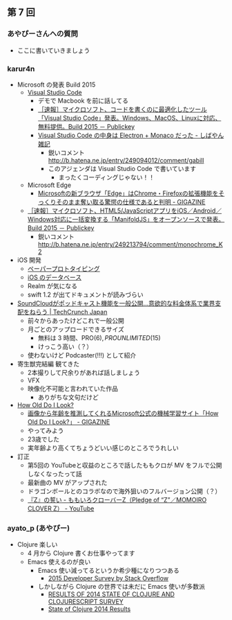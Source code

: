 ## 第 7 回
### あやぴーさんへの質問
- ここに書いていきましょう

### karur4n

- Microsoft の発表 Build 2015
  - [Visual Studio Code](https://code.visualstudio.com/)
    - デモで Macbook を前に話してる
    - [［速報］マイクロソフト、コードを書くのに最適化したツール「Visual Studio Code」発表。Windows、MacOS、Linuxに対応、無料提供。Build 2015 － Publickey](http://www.publickey1.jp/blog/15/visual_studio_code.html)
	- [Visual Studio Code の中身は Electron + Monaco だった - しばやん雑記](http://blog.shibayan.jp/entry/20150430/1430328999)
	  - 鋭いコメント http://b.hatena.ne.jp/entry/249094012/comment/gabill
	  - このアジェンダは Visual Studio Code で書いています
	    - まったくコーディングじゃない！！
  - Microsoft Edge
    - [Microsoftの新ブラウザ「Edge」はChrome・Firefoxの拡張機能をそっくりそのまま奪い取る驚愕の仕様であると判明 - GIGAZINE](http://gigazine.net/news/20150430-microsoft-edge/)
  - [［速報］マイクロソフト、HTML5/JavaScriptアプリをiOS／Android／Windows対応に一括変換する「ManifoldJS」をオープンソースで発表。Build 2015 － Publickey](http://www.publickey1.jp/blog/15/manifoldjs_build_2015.html)
    - 鋭いコメント http://b.hatena.ne.jp/entry/249213794/comment/monochrome_K2
- iOS 開発
  - [ペーパープロトタイピング](http://karur4n.hatenablog.com/entry/2015/04/30/131355)
  - [iOS のデータベース](http://karur4n.hatenablog.com/entry/2015/05/01/002300)
  - Realm が気になる
  - swift 1.2 が出てドキュメントが読みづらい
- [SoundCloudがポッドキャスト機能を一般公開…意欲的な料金体系で業界支配をねらう | TechCrunch Japan](http://jp.techcrunch.com/2015/04/29/20150428soundcloud-opens-its-podcasting-features-to-everyone/)
  - 前々からあったけどこれで一般公開
  - 月ごとのアップロードできるサイズ
    - 無料は 3 時間、PRO($6), PRO UNLIMITED($15)
    - けっこう高い（？）
  - 使わないけど Podcaster(!!!) として紹介
- 寄生獣完結編 観てきた
  - 2本撮りして尺余りがあれば話しましょう
  - VFX
  - 映像化不可能と言われていた作品
    - ありがちな文句だけど
- [How Old Do I Look?](http://how-old.net/)
  - [画像から年齢を推測してくれるMicrosoft公式の機械学習サイト「How Old Do I Look?」 - GIGAZINE](http://gigazine.net/news/20150501-how-old-do-i-look/)
  - やってみよう
  - 23歳でした
  - 実年齢より高くてちょうどいい感じのところでうれしい
- 訂正
  - 第5回の YouTubeと収益のところで話したももクロが MV をフルで公開しなくなったって話
  - 最新曲の MV がアップされた
  - ドラゴンボールとのコラボなので海外狙いのフルバージョン公開（？）
  - [『Z』の誓い - ももいろクローバーZ（Pledge of “Z”／MOMOIRO CLOVER Z） - YouTube](https://www.youtube.com/watch?v=xYYhAryLnHY)


### ayato_p (あやぴー)

- Clojure 楽しい
  - 4 月から Clojure 書くお仕事やってます
  - Emacs 使えるのが良い
    - Emacs 使い減ってるというか希少種になりつつある
      - [2015 Developer Survey by Stack Overflow](http://stackoverflow.com/research/developer-survey-2015)
    - しかしながら Clojure の世界では未だに Emacs 使いが多数派
      - [RESULTS OF 2014 STATE OF CLOJURE AND CLOJURESCRIPT SURVEY](http://blog.cognitect.com/blog/2014/10/20/results-of-2014-state-of-clojure-and-clojurescript-survey)
      - [State of Clojure 2014 Results](https://cognitect.wufoo.com/reports/state-of-clojure-2014-results/)
